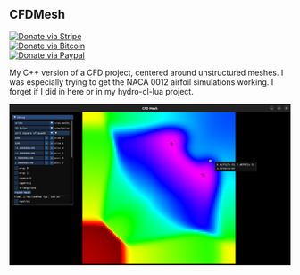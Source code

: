 ## CFDMesh

[![Donate via Stripe](https://img.shields.io/badge/Donate-Stripe-green.svg)](https://buy.stripe.com/00gbJZ0OdcNs9zi288)<br>
[![Donate via Bitcoin](https://img.shields.io/badge/Donate-Bitcoin-green.svg)](bitcoin:37fsp7qQKU8XoHZGRQvVzQVP8FrEJ73cSJ)<br>
[![Donate via Paypal](https://img.shields.io/badge/Donate-Paypal-green.svg)](https://buy.stripe.com/00gbJZ0OdcNs9zi288)

My C++ version of a CFD project, centered around unstructured meshes.
I was especially trying to get the NACA 0012 airfoil simulations working.
I forget if I did in here or in my hydro-cl-lua project.

![](screenshot.png)
